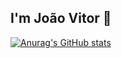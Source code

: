 ## I'm João Vitor 👋

[![Anurag's GitHub stats](https://github-readme-stats.vercel.app/api?username=ApolloJoaoV)](https://github.com/ApolloJoaoV/github-readme-stats)
